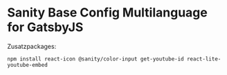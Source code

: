 # Sanity Base Config Multilanguage for GatsbyJS

Zusatzpackages:

``npm install react-icon @sanity/color-input get-youtube-id react-lite-youtube-embed``
